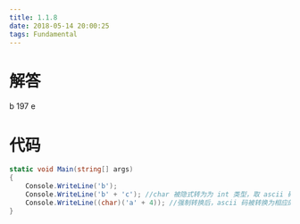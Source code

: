 ```yaml
---
title: 1.1.8
date: 2018-05-14 20:00:25
tags: Fundamental
---
```


# 解答

b 
197 
e

# 代码

```csharp
static void Main(string[] args)
{
    Console.WriteLine('b');
    Console.WriteLine('b' + 'c'); //char 被隐式转为为 int 类型，取 ascii 码
    Console.WriteLine((char)('a' + 4)); //强制转换后，ascii 码被转换为相应的字符
}
```

